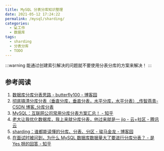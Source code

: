 ```yaml
---
title: MySQL 分表分库知识整理
date: 2021-05-12 17:24:22
permalink: /mysql/sharding/
categories:
  - 💻工作
  - 数据库
tags:
  - sharding
  - 分表分库
  - TODO
---
```

:::warning
能通过创建索引解决的问题就不要使用分表分库的方案来解决！
:::

## 参考阅读

1. [数据库分库分表思路 - butterfly100 - 博客园](https://www.cnblogs.com/butterfly100/p/9034281.html)
2. [彻底搞清分库分表（垂直分库，垂直分表，水平分库，水平分表）_传智燕青-CSDN 博客_分库分表](https://blog.csdn.net/weixin_44062339/article/details/100491744)
3. [MySQL：互联网公司常用分库分表方案汇总！ - 知乎](https://zhuanlan.zhihu.com/p/137368446)
4. [老大让我优化数据库，我上来就分库分表，他过来就是一 jio - 云+社区 - 腾讯云](https://cloud.tencent.com/developer/article/1821253)
5. [sharding：谁都能读懂的分库、分表、分区 - 骏马金龙 - 博客园](https://www.cnblogs.com/f-ck-need-u/p/9388407.html)
6. [在面试时被问到，为什么 MySQL 数据库数据量大了要进行分库分表？ - 是 Yes 呀的回答 - 知乎](https://www.zhihu.com/question/459955079/answer/1949098113)

